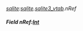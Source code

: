 _[sqlite](../../modules/sqlite/sqlite-module.md):[sqlite](../../modules/sqlite/sqlite-module.md).[sqlite3\_vtab](../../modules/sqlite/sqlite-sqlite3_vtab.md).nRef_
##### Field nRef:[Int](../../modules/wonkey/wonkey-types-int.md)
